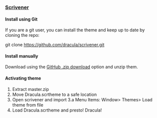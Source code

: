 ### [Scrivener](https://www.literatureandlatte.com/scrivener/overview)

#### Install using Git

If you are a git user, you can install the theme and keep up to date by cloning the repo:
  
  git clone https://github.com/dracula/scrivener.git

#### Install manually

Download using the [GitHub .zip download](https://github.com/dracula/scrivener/archive/master.zip) option and unzip them.

#### Activating theme

1. Extract master.zip 
2. Move Dracula.scrtheme to a safe location
3. Open scrivener and import
3.a Menu Items: Window> Themes> Load theme from file 
4. Load Dracula.scrtheme and presto! Dracula!
